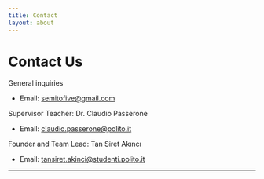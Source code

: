 ```yaml
---
title: Contact
layout: about
---
```

# Contact Us

General inquiries

- Email: [semitofive@gmail.com](mailto:semitofive@gmail.com)

Supervisor Teacher: Dr. Claudio Passerone

- Email: [claudio.passerone@polito.it](mailto:claudio.passerone@polito.it)

Founder and Team Lead: Tan Siret Akıncı

- Email: [tansiret.akinci@studenti.polito.it](mailto:tansiret.akinci@studenti.polito.it)

----

[^1]: [It can take up to 10 minutes for changes to your site to publish after you push the changes to GitHub](https://docs.github.com/en/pages/setting-up-a-github-pages-site-with-jekyll/creating-a-github-pages-site-with-jekyll#creating-your-site).

[Just the Docs]: https://just-the-docs.github.io/just-the-docs/
[GitHub Pages]: https://docs.github.com/en/pages
[README]: https://github.com/just-the-docs/just-the-docs-template/blob/main/README.md
[Jekyll]: https://jekyllrb.com
[GitHub Pages / Actions workflow]: https://github.blog/changelog/2022-07-27-github-pages-custom-github-actions-workflows-beta/
[use this template]: https://github.com/just-the-docs/just-the-docs-template/generate

